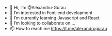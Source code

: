 - 👋 Hi, I’m @Alexandru-Gurau
- 👀 I’m interested in Font-end development 
- 🌱 I’m currently learning Javascript and React
- 💞️ I’m looking to collaborate on ...
- 📫 How to reach me https://t.me/alexandrugurau

<!---
Alexandru-Gurau/Alexandru-Gurau is a ✨ special ✨ repository because its `README.md` (this file) appears on your GitHub profile.
You can click the Preview link to take a look at your changes.
--->
